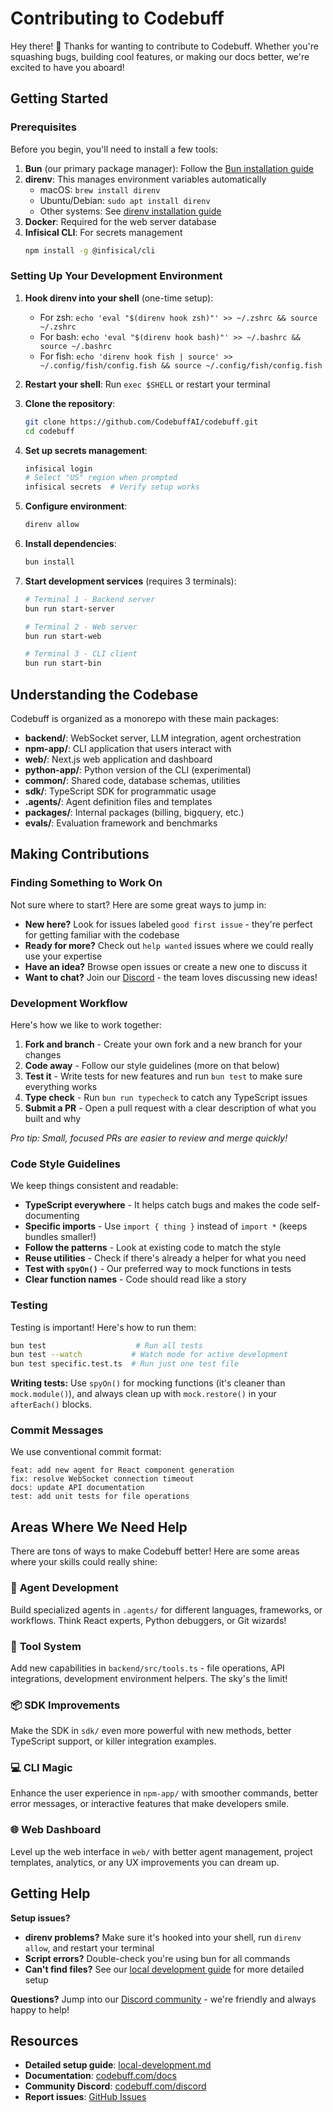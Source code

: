 # Contributing to Codebuff

Hey there! 👋 Thanks for wanting to contribute to Codebuff. Whether you're squashing bugs, building cool features, or making our docs better, we're excited to have you aboard!

## Getting Started

### Prerequisites

Before you begin, you'll need to install a few tools:

1. **Bun** (our primary package manager): Follow the [Bun installation guide](https://bun.sh/docs/installation)
2. **direnv**: This manages environment variables automatically
   - macOS: `brew install direnv`
   - Ubuntu/Debian: `sudo apt install direnv`
   - Other systems: See [direnv installation guide](https://direnv.net/docs/installation.html)
3. **Docker**: Required for the web server database
4. **Infisical CLI**: For secrets management
   ```bash
   npm install -g @infisical/cli
   ```

### Setting Up Your Development Environment

1. **Hook direnv into your shell** (one-time setup):
   - For zsh: `echo 'eval "$(direnv hook zsh)"' >> ~/.zshrc && source ~/.zshrc`
   - For bash: `echo 'eval "$(direnv hook bash)"' >> ~/.bashrc && source ~/.bashrc`
   - For fish: `echo 'direnv hook fish | source' >> ~/.config/fish/config.fish && source ~/.config/fish/config.fish`

2. **Restart your shell**: Run `exec $SHELL` or restart your terminal

3. **Clone the repository**:
   ```bash
   git clone https://github.com/CodebuffAI/codebuff.git
   cd codebuff
   ```

4. **Set up secrets management**:
   ```bash
   infisical login
   # Select "US" region when prompted
   infisical secrets  # Verify setup works
   ```

5. **Configure environment**:
   ```bash
   direnv allow
   ```

6. **Install dependencies**:
   ```bash
   bun install
   ```

7. **Start development services** (requires 3 terminals):
   ```bash
   # Terminal 1 - Backend server
   bun run start-server
   
   # Terminal 2 - Web server
   bun run start-web
   
   # Terminal 3 - CLI client
   bun run start-bin
   ```

## Understanding the Codebase

Codebuff is organized as a monorepo with these main packages:

- **backend/**: WebSocket server, LLM integration, agent orchestration
- **npm-app/**: CLI application that users interact with
- **web/**: Next.js web application and dashboard
- **python-app/**: Python version of the CLI (experimental)
- **common/**: Shared code, database schemas, utilities
- **sdk/**: TypeScript SDK for programmatic usage
- **.agents/**: Agent definition files and templates
- **packages/**: Internal packages (billing, bigquery, etc.)
- **evals/**: Evaluation framework and benchmarks

## Making Contributions

### Finding Something to Work On

Not sure where to start? Here are some great ways to jump in:

- **New here?** Look for issues labeled `good first issue` - they're perfect for getting familiar with the codebase
- **Ready for more?** Check out `help wanted` issues where we could really use your expertise
- **Have an idea?** Browse open issues or create a new one to discuss it
- **Want to chat?** Join our [Discord](https://codebuff.com/discord) - the team loves discussing new ideas!

### Development Workflow

Here's how we like to work together:

1. **Fork and branch** - Create your own fork and a new branch for your changes
2. **Code away** - Follow our style guidelines (more on that below)
3. **Test it** - Write tests for new features and run `bun test` to make sure everything works
4. **Type check** - Run `bun run typecheck` to catch any TypeScript issues
5. **Submit a PR** - Open a pull request with a clear description of what you built and why

*Pro tip: Small, focused PRs are easier to review and merge quickly!*

### Code Style Guidelines

We keep things consistent and readable:

- **TypeScript everywhere** - It helps catch bugs and makes the code self-documenting
- **Specific imports** - Use `import { thing }` instead of `import *` (keeps bundles smaller!)
- **Follow the patterns** - Look at existing code to match the style
- **Reuse utilities** - Check if there's already a helper for what you need
- **Test with `spyOn()`** - Our preferred way to mock functions in tests
- **Clear function names** - Code should read like a story

### Testing

Testing is important! Here's how to run them:

```bash
bun test                    # Run all tests
bun test --watch           # Watch mode for active development
bun test specific.test.ts  # Run just one test file
```

**Writing tests:** Use `spyOn()` for mocking functions (it's cleaner than `mock.module()`), and always clean up with `mock.restore()` in your `afterEach()` blocks.

### Commit Messages

We use conventional commit format:

```
feat: add new agent for React component generation
fix: resolve WebSocket connection timeout
docs: update API documentation
test: add unit tests for file operations
```

## Areas Where We Need Help

There are tons of ways to make Codebuff better! Here are some areas where your skills could really shine:

### 🤖 **Agent Development**
Build specialized agents in `.agents/` for different languages, frameworks, or workflows. Think React experts, Python debuggers, or Git wizards!

### 🔧 **Tool System** 
Add new capabilities in `backend/src/tools.ts` - file operations, API integrations, development environment helpers. The sky's the limit!

### 📦 **SDK Improvements**
Make the SDK in `sdk/` even more powerful with new methods, better TypeScript support, or killer integration examples.

### 💻 **CLI Magic**
Enhance the user experience in `npm-app/` with smoother commands, better error messages, or interactive features that make developers smile.

### 🌐 **Web Dashboard**
Level up the web interface in `web/` with better agent management, project templates, analytics, or any UX improvements you can dream up.

## Getting Help

**Setup issues?**
- **direnv problems?** Make sure it's hooked into your shell, run `direnv allow`, and restart your terminal
- **Script errors?** Double-check you're using bun for all commands
- **Can't find files?** See our [local development guide](./local-development.md) for more detailed setup

**Questions?** Jump into our [Discord community](https://codebuff.com/discord) - we're friendly and always happy to help!

## Resources

- **Detailed setup guide**: [local-development.md](./local-development.md)
- **Documentation**: [codebuff.com/docs](https://codebuff.com/docs)
- **Community Discord**: [codebuff.com/discord](https://codebuff.com/discord)
- **Report issues**: [GitHub Issues](https://github.com/CodebuffAI/codebuff/issues)